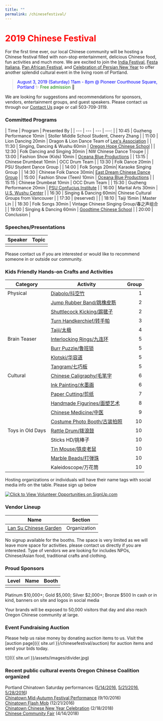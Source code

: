 ```yaml
---
title: ""
permalink: /chinesefestival/
---
```


# <span style="color:red">**2019 Chinese Festival**</span>

For the first time ever, our local Chinese community will be hosting a Chinese festival filled with non-stop entertainment, delicious Chinese food, fun activities and much more. We are excited to join the  [India Festival](http://www.icaportland.org/), [Festa Italiana](https://www.festa-italiana.org/), [Pan African Festival](http://www.panafricanfestivalor.org/), and [Celebration of Persian New Year](https://www.andisheh.org/events/norouz-2019/) to offer another splendid cultural event in the living room of Portland.

> <span style="color:blue">August 3, 2019 (Saturday) 11am - 8pm @ Pioneer Courthouse Square, Portland</span>   :sparkles: <span style="color:green"> Free admission</span> :tada:

We are looking for suggestions and recommendations for sponsors, vendors, entertainment groups, and guest speakers. Please contact us through our [Contact Us](http://pdxchinese.org/contact/) page or call 503-709-3119.

### Committed Programs

| Time | Program | Presented By |
| --- | --- | --- | ---: |
| 10:45 | Guzheng Performance 10min  | Stoller Middle School Student, Cheery Zhang |
| 11:00 | Lion Dancing 20min | Dragon & Lion Dance Team of [Lee's Association](http://www.leeondong.org/) |
| 11:30 | Singing, Dancing & Wushu 60min | [Oregon Hope Chinese School](http://www.oregon-hope.org) |
| 12:30 | Folk Dancing and Singing 30min | NW Chinese Dance Troupe |
| 13:00 | Fashion Show (Kids) 10min | [Oceana Blue Productions](http://oceanablueusa.com/) |
| 13:15 | Chinese Drumbeat 10min | OCC Drum Team |
| 13:30 | Folk Dance 20min | PSU Student Dance Group |
| 14:00 | Folk Songs 20min| Karaoke Singing Group |
| 14:30 | Chinese Folk Dance 30min| [East Dream Chinese Dance Group](http://www.eastdreamdance.org/index.html) |
| 15:00 | Fashion Show (Teen) 10min | [Oceana Blue Productions](http://oceanablueusa.com/) |
| 15:15 | Chinese Drumbeat 10min | OCC Drum Team |
| 15:30 | Guzheng Performance 20min | [PSU Confucius Institute](https://www.pdx.edu/confucius-institute/)  |
| 16:00 | Martial Arts 30min | [U.S. Wushu Center](https://uswushu.com/) |
| 16:30 | Singing & Dancing 60min| Chinese Cultural Groups from Vancouver |
| 17:30 | (reserved) | |
| 18:10 | Taiji 15min | Master Lin |
| 18:30 | Folk Songs 30min | Vintage Chinese Singing Group/春之声组合 |
| 19:00 | Singing & Dancing 60min | [Goodtime Chinese School](http://www.goodtimechineseschool.org/) |
| 20:00 | Conclusion |

### Speeches/Presentations

| Speaker | Topic |
| --- | --- |
| | |

Please contact us if you are interested or would like to recommend someone in or outside our community.

### Kids Friendly Hands-on Crafts and Activities

| Category | Activity | Group |
| --- | --- | ---: |
| Physical | [Diabolo/抖空竹](https://youtu.be/rBNFTSNA_dk) | 1 |
| | [Jump Rubber Band/跳橡皮筋](https://youtu.be/H48DTWOlmw0) | 2 |
| | [Shuttlecock Kicking/踢毽子](https://youtu.be/fOn0DhvInSk) | 2 |
| | [Turn Handkerchief/转手帕](https://youtu.be/qaxhg49elNg) | 3 |
| | [Taiji/太极](https://youtu.be/Meq5j26QPWc) | 4 |
| Brain Teaser | [Interlocking Rings/九连环](https://youtu.be/Twtzc7A9cN8) | 5 |
| | [Burr Puzzle/鲁班锁](https://youtu.be/ueV1c9RHC4w?t=74) | 5 |
| | [Klotski/华容道](https://youtu.be/-2br-Hlgmts) | 5 |
| | [Tangram/七巧板](https://youtu.be/3S_JidggG6g) | 5 |
| Cultural | [Chinese Caligraphy/毛笔字](https://youtu.be/w9zjsTDHCdM) | 6 |
| | [Ink Painting/水墨画](https://youtu.be/aw4kEVDSx9A) | 6 |
| | [Paper Cutting/剪纸](https://youtu.be/xB7GbPBNxPE) | 7 |
| | [Handmade Figurines/面塑艺术](https://youtu.be/6SGuD0Lz9H8) | 8 |
| | [Chinese Medicine/中医](https://youtu.be/icb6-xC1P-s) | 9 |
| | [Costume Photo Booth/古装拍照](https://www.amazon.com/slp/chinese-traditional-clothes-for-kids/uyhyxwv4h9my8zp) | 10 |
| Toys in Old Days | [Rattle Drum/拨浪鼓](https://baike.baidu.com/pic/%E6%8B%A8%E6%B5%AA%E9%BC%93/23628/0/b3b7d0a20cf431ad08e8d3d04136acaf2edd9825?fr=lemma&ct=single#aid=0&pic=b3b7d0a20cf431ad08e8d3d04136acaf2edd9825)  | 10 |
| | Sticks HD/挑棒子  | 10 |
| | [Tin Mouse/铁皮老鼠](https://youtu.be/d6m5S-rg1N8)  | 10 |
| | [Marble Beads/打弹珠](https://youtu.be/8vbSf6CtilE)  | 10 |
| | Kaleidoscope/万花筒  | 10 |

Hosting organizations or individuals will have their name tags with social media info on the table. Please sign up below

<a href="https://signup.com/go/qXfhufu" target="_blank"><img src="https://signup.com/imgs/icons/signup-choose-a-spot-btn.png" alt="Click to View Volunteer Opportunities on SignUp.com"></a>

### Vendor Lineup

| Name | Section |
| --- | --- |
| [Lan Su Chinese Garden](https://lansugarden.org/) | Organization |

No signup available for the booths. The space is very limited as we will leave more space for activities. please contact us directly if you are interested. Type of vendors we are looking for includes NPOs, Chinese/Asian food, traditional crafts and clothing.

### Proud Sponsors

| Level | Name | Booth |
| --- | --- | --- |
| | | |

Platinum $10,000+; Gold $5,000; Silver $2,000+; Bronze $500
In cash or in kind, banners on site and logos in social media   

Your brands will be exposed to 50,000 visitors that day and also reach Oregon Chinese community at large.

### Event Fundraising Auction

Please help us raise money by donating auction items to us. Visit the [auction page]({{ site.url }}/chinesefestival/auction) for auction items and send your bids today.

![]({{ site.url }}/assets/images/divider.jpg)

### Recent public cultural events Oregon Chinese Coalition organized

Portland Chinatown Saturday performances ([5/14/2016](http://pdxchinese.org/chinatown/2016-05-14-saturday-performance/), [5/21/2016](http://pdxchinese.org/chinatown/2016-05-21-saturday-performance/), [5/28/2016](http://pdxchinese.org/chinatown/2016-05-28-saturday-performance/))  
[Chinatown Mid-Autumn Festival Performance](http://pdxchinese.org/chinatown/2016-09-10-saturday-performance/) (9/10/2016)  
[Chinatown Flash Mob](http://pdxchinese.org/chinatown/2016-12-21-flash-mob/) (12/21/2016)  
[Chinatown Chinese New Year Celebration](http://pdxchinese.org/new-year-summary-2018/) (2/18/2018)  
[Chinese Community Fair](http://pdxchinese.org/2018-community-fair-summary/) (4/14/2018)  
